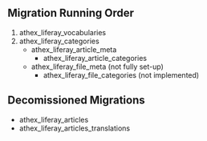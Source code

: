 
## Migration Running Order
1. athex_liferay_vocabularies
2. athex_liferay_categories
	- athex_liferay_article_meta
		- athex_liferay_article_categories
	- athex_liferay_file_meta (not fully set-up)
		- athex_liferay_file_categories (not implemented)


## Decomissioned Migrations
- athex_liferay_articles
- athex_liferay_articles_translations
